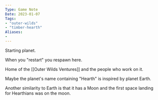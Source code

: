 ```yaml
---
Type: Game Note
Date: 2023-01-07
Tags:
- "outer-wilds"
- "timber-hearth"
Aliases:
- 
---
```

Starting planet.

When you "restart" you respawn here.

Home of the [[Outer Wilds Ventures]] and the people who work on it.

Maybe the planet's name containing "Hearth" is inspired by planet Earth.

Another similarity to Earth is that it has a Moon and the first space landing for Hearthians was on the moon.